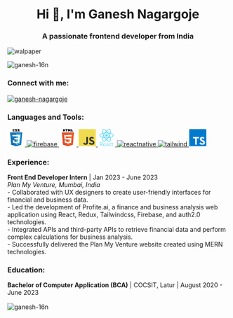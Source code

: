 <h1 align="center">Hi 👋, I'm Ganesh Nagargoje</h1>
<h3 align="center">A passionate frontend developer from India</h3>
<img src="https://raw.githubusercontent.com/your-username/your-repository/main/media/gh-profile-banner.png" alt="walpaper" />

<p align="left"> <img src="https://komarev.com/ghpvc/?username=ganesh-16n&label=Profile%20views&color=0e75b6&style=flat" alt="ganesh-16n" /> </p>

<h3 align="left">Connect with me:</h3>
<p align="left">
  <a href="https://linkedin.com/in/ganesh-nagargoje" target="blank">
    <img align="center" src="https://raw.githubusercontent.com/rahuldkjain/github-profile-readme-generator/master/src/images/icons/Social/linked-in-alt.svg" alt="ganesh-nagargoje" height="30" width="150" />
  </a>
</p>

<h3 align="left">Languages and Tools:</h3>
<p align="left">
  <a href="https://www.w3schools.com/css/" target="_blank" rel="noreferrer">
    <img src="https://raw.githubusercontent.com/devicons/devicon/master/icons/css3/css3-original-wordmark.svg" alt="css3" width="40" height="40"/>
  </a>
  <a href="https://firebase.google.com/" target="_blank" rel="noreferrer">
    <img src="https://www.vectorlogo.zone/logos/firebase/firebase-icon.svg" alt="firebase" width="40" height="40"/>
  </a>
  <a href="https://www.w3.org/html/" target="_blank" rel="noreferrer">
    <img src="https://raw.githubusercontent.com/devicons/devicon/master/icons/html5/html5-original-wordmark.svg" alt="html5" width="40" height="40"/>
  </a>
  <a href="https://developer.mozilla.org/en-US/docs/Web/JavaScript" target="_blank" rel="noreferrer">
    <img src="https://raw.githubusercontent.com/devicons/devicon/master/icons/javascript/javascript-original.svg" alt="javascript" width="40" height="40"/>
  </a>
  <a href="https://reactjs.org/" target="_blank" rel="noreferrer">
    <img src="https://raw.githubusercontent.com/devicons/devicon/master/icons/react/react-original-wordmark.svg" alt="react" width="40" height="40"/>
  </a>
  <a href="https://reactnative.dev/" target="_blank" rel="noreferrer">
    <img src="https://reactnative.dev/img/header_logo.svg" alt="reactnative" width="40" height="40"/>
  </a>
  <a href="https://tailwindcss.com/" target="_blank" rel="noreferrer">
    <img src="https://www.vectorlogo.zone/logos/tailwindcss/tailwindcss-icon.svg" alt="tailwind" width="40" height="40"/>
  </a>
  <a href="https://www.typescriptlang.org/" target="_blank" rel="noreferrer">
    <img src="https://raw.githubusercontent.com/devicons/devicon/master/icons/typescript/typescript-original.svg" alt="typescript" width="40" height="40"/>
  </a>
</p>

<h3 align="left">Experience:</h3>
<p align="left">
  <strong>Front End Developer Intern</strong> | Jan 2023 - June 2023<br>
  <em>Plan My Venture, Mumbai, India</em><br>
  - Collaborated with UX designers to create user-friendly interfaces for financial and business data.<br>
  - Led the development of Profite.ai, a finance and business analysis web application using React, Redux, Tailwindcss, Firebase, and auth2.0 technologies.<br>
  - Integrated APIs and third-party APIs to retrieve financial data and perform complex calculations for business analysis.<br>
  - Successfully delivered the Plan My Venture website created using MERN technologies.
</p>

<h3 align="left">Education:</h3>
<p align="left">
  <strong>Bachelor of Computer Application (BCA)</strong> | COCSIT, Latur | August 2020 - June 2023
</p>

<p>
  <img align="center" src="https://github-readme-stats.vercel.app/api/top-langs?username=ganesh-16n&show_icons=true&locale=en&layout=compact" alt="ganesh-16n" />
</p>

